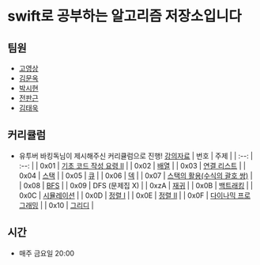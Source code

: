 # swift로 공부하는 알고리즘 저장소입니다 

## 팀원 
 - [고영상](https://github.com/chris69223)
 - [김문옥](https://github.com/MunokKim)
 - [박시현](https://github.com/tlguszz1010) 
 - [전판근](https://github.com/Jason9789)
 - [김태욱](https://github.com/taeuk178)

## 커리큘럼 
 - 유투버 바킹독님이 제시해주신 커리큘럼으로 진행! [강의자료](https://www.youtube.com/playlist?list=PLtqbFd2VIQv4O6D6l9HcD732hdrnYb6CY)
| 번호 | 주제 |
| :--: | :--: |
| 0x01 | [기초 코드 작성 요령 II](https://www.acmicpc.net/workbook/view/7306) |
| 0x02 | [배열](https://www.acmicpc.net/workbook/view/7307) |
| 0x03 | [연결 리스트](https://www.acmicpc.net/workbook/view/7308) |
| 0x04 | [스택](https://www.acmicpc.net/workbook/view/7309) |
| 0x05 | [큐](https://www.acmicpc.net/workbook/view/7310) |
| 0x06 | [덱](https://www.acmicpc.net/workbook/view/7311) |
| 0x07 | [스택의 활용(수식의 괄호 쌍)](https://www.acmicpc.net/workbook/view/7312) |
| 0x08 | [BFS](https://www.acmicpc.net/workbook/view/7313) |
| 0x09 | DFS (문제집 X) |
| 0xzA | [재귀](https://www.acmicpc.net/workbook/view/7314) |
| 0x0B | [백트래킹](https://www.acmicpc.net/workbook/view/7315) |
| 0x0C | [시뮬레이션](https://www.acmicpc.net/workbook/view/7316) |
| 0x0D | [정렬 I](https://www.acmicpc.net/workbook/view/7317) |
| 0x0E | [정렬 II](https://www.acmicpc.net/workbook/view/7318) |
| 0x0F | [다이나믹 프로그래밍](https://www.acmicpc.net/workbook/view/7319) |
| 0x10 | [그리디](https://www.acmicpc.net/workbook/view/7320) |


## 시간 
 - 매주 금요일 20:00 
